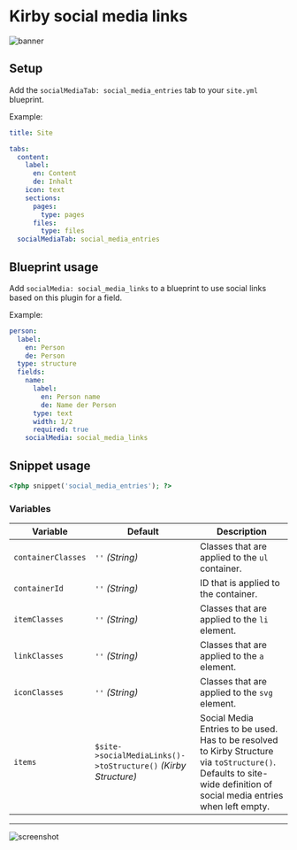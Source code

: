 # Kirby social media links

![banner](https://github.com/jan-heise/Kirby-Social-Media-Links/assets/17968672/aee64b66-11db-4390-a273-5271fc8e3d10)

## Setup

Add the `socialMediaTab: social_media_entries` tab to your `site.yml` blueprint.

Example:

```yml
title: Site

tabs:
  content:
    label:
      en: Content
      de: Inhalt
    icon: text
    sections:
      pages:
        type: pages
      files:
        type: files
  socialMediaTab: social_media_entries
```

## Blueprint usage

Add `socialMedia: social_media_links` to a blueprint to use social links based on this plugin for a field.

Example:

```yml
person:
  label:
    en: Person
    de: Person
  type: structure
  fields:
    name:
      label:
        en: Person name
        de: Name der Person
      type: text
      width: 1/2
      required: true
    socialMedia: social_media_links
```

## Snippet usage

```php
<?php snippet('social_media_entries'); ?>
```

### Variables

| Variable           | Default                                                        | Description                                                                                                                                                           |
| ------------------ | -------------------------------------------------------------- | --------------------------------------------------------------------------------------------------------------------------------------------------------------------- |
| `containerClasses` | `''` _(String)_                                                | Classes that are applied to the `ul` container.                                                                                                                       |
| `containerId`      | `''` _(String)_                                                | ID that is applied to the container.                                                                                                                                  |
| `itemClasses`      | `''` _(String)_                                                | Classes that are applied to the `li` element.                                                                                                                         |
| `linkClasses`      | `''` _(String)_                                                | Classes that are applied to the `a` element.                                                                                                                          |
| `iconClasses`      | `''` _(String)_                                                | Classes that are applied to the `svg` element.                                                                                                                        |
| `items`            | `$site->socialMediaLinks()->toStructure()` _(Kirby Structure)_ | Social Media Entries to be used. Has to be resolved to Kirby Structure via `toStructure()`. Defaults to site-wide definition of social media entries when left empty. |

---

![screenshot](https://github.com/jan-heise/Kirby-Social-Media-Links/assets/17968672/8c229a42-3fa8-4da4-8cf9-4414700cb13b)


